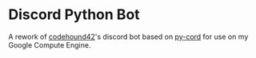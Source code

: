 # Discord Python Bot

A rework of [codehound42](https://github.com/codehound42)'s discord bot based on [py-cord](https://docs.pycord.dev/en/stable/) for use on my Google Compute Engine.
